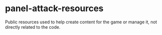 # panel-attack-resources
Public resources used to help create content for the game or manage it, not directly related to the code.
